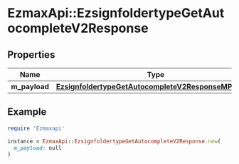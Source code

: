 # EzmaxApi::EzsignfoldertypeGetAutocompleteV2Response

## Properties

| Name | Type | Description | Notes |
| ---- | ---- | ----------- | ----- |
| **m_payload** | [**EzsignfoldertypeGetAutocompleteV2ResponseMPayload**](EzsignfoldertypeGetAutocompleteV2ResponseMPayload.md) |  |  |

## Example

```ruby
require 'Ezmaxapi'

instance = EzmaxApi::EzsignfoldertypeGetAutocompleteV2Response.new(
  m_payload: null
)
```

